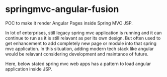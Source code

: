 # springmvc-angular-fusion
POC to make it render Angular Pages inside Spring MVC JSP.

In lot of enterprises, still legacy spring mvc application is running and it can continue to run as it is still relavant as per its own design. But often used to get enhancement to add completely new page or module into that spring mvc application. In this situation, adding modern tech stack like angular would be relavant considering development and maintance of future.

Here, below stated spring mvc web apps has a pattern to load angular application inside JSP.
 